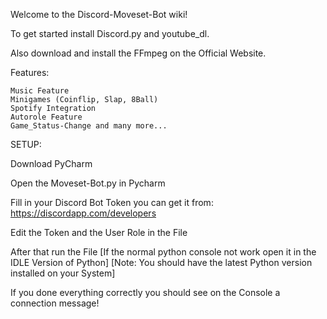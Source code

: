 Welcome to the Discord-Moveset-Bot wiki!

To get started install Discord.py and youtube_dl.

Also download and install the FFmpeg on the Official Website.

Features:

    Music Feature
    Minigames (Coinflip, Slap, 8Ball)
    Spotify Integration
    Autorole Feature
    Game_Status-Change and many more...

SETUP:

Download PyCharm

Open the Moveset-Bot.py in Pycharm

Fill in your Discord Bot Token you can get it from: https://discordapp.com/developers

Edit the Token and the User Role in the File

After that run the File [If the normal python console not work open it in the IDLE Version of Python] [Note: You should have the latest Python version installed on your System]

If you done everything correctly you should see on the Console a connection message!
